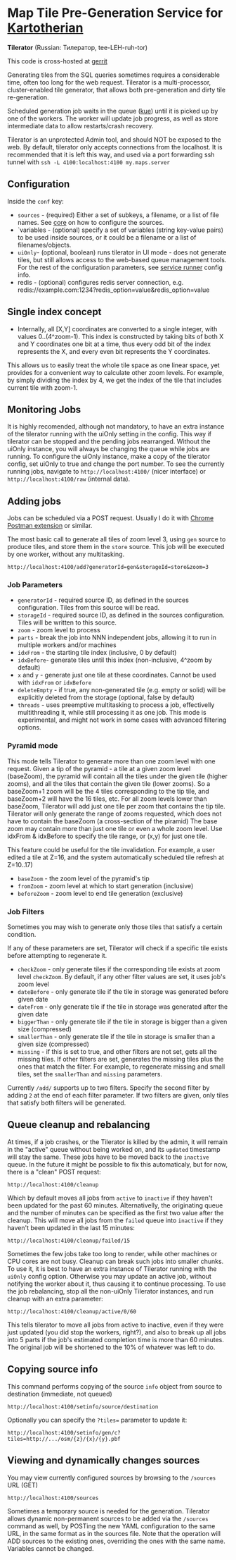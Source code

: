 # Map Tile Pre-Generation Service for [Kartotherian](https://github.com/kartotherian/kartotherian)

**Tilerator** (Russian: Тилератор, tee-LEH-ruh-tor)

This code is cross-hosted at [gerrit](https://git.wikimedia.org/summary/maps%2Ftilerator)

Generating tiles from the SQL queries sometimes requires a considerable time, often too long for the web request. Tilerator is a multi-processor, cluster-enabled tile generator, that allows both pre-generation and dirty tile re-generation.

Scheduled generation job waits in the queue ([kue](https://github.com/Automattic/kue)) until it is picked up by one of the workers. The worker will update job progress, as well as store intermediate data to allow restarts/crash recovery.

Tilerator is an unprotected Admin tool, and should NOT be exposed to the web. By default, tilerator only accepts connections from the localhost. It is recommended that it is left this way, and used via a port forwarding ssh tunnel with `ssh -L 4100:localhost:4100 my.maps.server`

## Configuration
Inside the `conf` key:
* `sources` - (required) Either a set of subkeys, a filename, or a list of file names.  See [core](https://github.com/kartotherian/kartotherian-core) on how to configure the sources.
* `variables - (optional) specify a set of variables (string key-value pairs) to be used inside sources, or it could be a filename or a list of filenames/objects.
* `uiOnly`- (optional, boolean) runs tilerator in UI mode - does not generate tiles, but still allows access to the web-based queue management tools.
For the rest of the configuration parameters, see [service runner](https://github.com/wikimedia/service-runner) config info.
* redis - (optional) configures redis server connection, e.g. redis://example.com:1234?redis_option=value&redis_option=value

## Single index concept
* Internally, all [X,Y] coordinates are converted to a single integer, with values 0..(4^zoom-1). This index is constructed
by taking bits of both X and Y coordinates one bit at a time, thus every odd bit of the index represents the X, and every even bit represents the Y coordinates.

This allows us to easily treat the whole tile space as one linear space, yet provides for a convenient way to calculate other zoom levels.
For example, by simply dividing the index by 4, we get the index of the tile that includes current tile with zoom-1.

## Monitoring Jobs
It is highly recomended, although not mandatory, to have an extra instance of the tilerator running with the uiOnly setting in the config.
This way if tilerator can be stopped and the pending jobs rearranged. Without the uiOnly instance, you will always be changing the queue
while jobs are running.  To configure the uiOnly instance, make a copy of the tilerator config, set uiOnly to true and change the port number.
To see the currently running jobs, navigate to `http://localhost:4100/` (nicer interface) or `http://localhost:4100/raw` (internal data).

## Adding jobs
Jobs can be scheduled via a POST request. Usually I do it with [Chrome Postman extension](https://chrome.google.com/webstore/detail/postman/fhbjgbiflinjbdggehcddcbncdddomop?hl=en) or similar.

The most basic call to generate all tiles of zoom level 3, using `gen` source to produce tiles, and store them in the `store` source.  This job will be executed by one worker, without any multitasking.
```
http://localhost:4100/add?generatorId=gen&storageId=store&zoom=3
```
### Job Parameters
* `generatorId` - required source ID, as defined in the sources configuration. Tiles from this source will be read.
* `storageId` - required source ID, as defined in the sources configuration. Tiles will be written to this source.
* `zoom` - zoom level to process
* `parts` - break the job into NNN independent jobs, allowing it to run in multiple workers and/or machines
* `idxFrom` - the starting tile index (inclusive, 0 by default)
* `idxBefore`- generate tiles until this index (non-inclusive, 4^zoom by default)
* `x` and `y` - generate just one tile at these coordinates. Cannot be used with `idxFrom` or `idxBefore`
* `deleteEmpty` - if true, any non-generated tile (e.g. empty or solid) will be explicitly deleted from the storage (optional, false by default)
* `threads` - uses preemptive multitasking to process a job, effectivelly multithreading it, while still processing it as one job. This mode is experimental, and might not work in some cases with advanced filtering options.

### Pyramid mode
This mode tells Tilerator to generate more than one zoom level with one request. Given a tip of the pyramid - a tile at a given zoom level (baseZoom),
the pyramid will contain all the tiles under the given tile (higher zooms), and all the tiles that contain the given tile (lower zooms).
So a baseZoom+1 zoom will be the 4 tiles corresponding to the tip tile, and baseZoom+2 will have the 16 tiles, etc.
For all zoom levels lower than baseZoom, Tilerator will add just one tile per zoom that contains the tip tile.
Tilerator will only generate the range of zooms requested, which does not have to contain the baseZoom (a cross-section of the piramid)
The base zoom may contain more than just one tile or even a whole zoom level. Use idxFrom & idxBefore to specify the tile range, or (x,y) for just one tile.

This feature could be useful for the tile invalidation. For example, a user edited a tile at Z=16, and the system automatically scheduled tile refresh at Z=10..17)

* `baseZoom` - the zoom level of the pyramid's tip
* `fromZoom` - zoom level at which to start generation (inclusive)
* `beforeZoom` - zoom level to end tile generation (exclusive)

### Job Filters
Sometimes you may wish to generate only those tiles that satisfy a certain condition.

If any of these parameters are set, Tilerator will check if a specific tile exists before attempting to regenerate it.
* `checkZoom` - only generate tiles if the corresponding tile exists at zoom level `checkZoom`.  By default, if any other filter values are set, it uses job's zoom level
* `dateBefore` - only generate tile if the tile in storage was generated before given date
* `dateFrom` - only generate tile if the tile in storage was generated after the given date
* `biggerThan` - only generate tile if the tile in storage is bigger than a given size (compressed)
* `smallerThan` - only generate tile if the tile in storage is smaller than a given size (compressed)
* `missing` - if this is set to true, and other filters are not set, gets all the missing tiles.
If other filters are set, generates the missing tiles plus the ones that match the filter.
For example, to regenerate missing and small tiles, set the `smallerThan` and `missing` parameters.

Currently `/add/` supports up to two filters. Specify the second filter by adding `2` at the end of each filter parameter.
If two filters are given, only tiles that satisfy both filters will be generated.

## Queue cleanup and rebalancing
At times, if a job crashes, or the Tilerator is killed by the admin, it will remain in the "active" queue without being worked on,
and its `updated` timestamp will stay the same.  These jobs have to be moved back to the `inactive` queue.
In the future it might be possible to fix this automaticaly, but for now, there is a "clean" POST request:
```
http://localhost:4100/cleanup
```
Which by default moves all jobs from `active` to `inactive` if they haven't been updated for the past 60 minutes.
Alternativelly, the originating queue and the number of minutes can be specified as the first two value after the cleanup.
This will move all jobs from the `failed` queue into `inactive` if they haven't been updated in the last 15 minutes:
```
http://localhost:4100/cleanup/failed/15
```
Sometimes the few jobs take too long to render, while other machines or CPU cores are not busy. Cleanup can break such jobs
into smaller chunks. To use it, it is best to have an extra instance of Tilerator running with the `uiOnly` config option.
Otherwise you may update an active job, without notifying the worker about it, thus causing it to continue processing.
To use the job rebalancing, stop all the non-uiOnly Tilerator instances, and run cleanup with an extra parameter:
```
http://localhost:4100/cleanup/active/0/60
```
This tells tilerator to move all jobs from active to inactive, even if they were just updated (you did stop the workers, right?),
and also to break up all jobs into 5 parts if the job's estimated completion time is more than 60 minutes.  The original job
will be shortened to the 10% of whatever was left to do.

## Copying source info
This command performs copying of the source `info` object from source to destination (immediate, not queued)
```
http://localhost:4100/setinfo/source/destination
```

Optionally you can specify the `?tiles=` parameter to update it:
```
http://localhost:4100/setinfo/gen/c?tiles=http://.../osm/{z}/{x}/{y}.pbf
```

## Viewing and dynamically changes sources
You may view currently configured sources by browsing to the `/sources` URL (GET) 
```
http://localhost:4100/sources
```

Sometimes a temporary source is needed for the generation. Tilerator allows dynamic non-permanent sources to be added
via the `/sources` command as well, by POSTing the new YAML configuration to the same URL, in the same format as in the sources file.
Note that the operation will ADD sources to the existing ones, overriding the ones with the same name. Variables cannot be changed.
